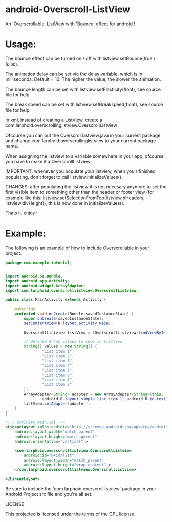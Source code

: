 android-Overscroll-ListView
===========================

An 'Overscrollable' ListView with 'Bounce' effect for android !

Usage:
======
The bounce effect can be turned on / off with listview.setBounce(true / false).

The animation delay can be set via the delay variable, which is in milliseconds. Default = 10. The higher the value, the slower the animation.

The bounce length can be set with listview.setElasticity(float), see source file for help.

The break speed can be set with listview.setBreakspeed(float), see source file for help.

In xml, instead of creating a ListView, create a com.larphoid.overscrollinglistview.OverscrollListview

Ofcourse you can put the OverscrollListview.java in your current package and change com.larphoid.overscrollinglistview to your current package name.

When assigning the listview to a variable somewhere in your app, ofcourse you have to make it a OverscrollListview.

IMPORTANT: whenever you populate your listview, when you'r finished populating, don't forget to call listview.initializeValues().

CHANGES:
after populating the listview it is not necesary anymore to set the first visible item to something other than the header or footer view (for example like this: listview.setSelectionFromTop(listview.nHeaders, listview.divHeight)), this is now done in initializeValues().

Thats it, enjoy !

Example:
========
The following is an example of how to include Overscrollable in your project.
```Java
package com.example.tutorial;


import android.os.Bundle;
import android.app.Activity;
import android.widget.ArrayAdapter;
import com.larphoid.overscrolllistview.OverscrollListview;

public class MainActivity extends Activity {

	@Override
	protected void onCreate(Bundle savedInstanceState) {
		super.onCreate(savedInstanceState);
		setContentView(R.layout.activity_main);

		OverscrollListview listView = (OverscrollListview)findViewById(R.id.list);

		// Defined Array values to show in ListView
		String[] values = new String[] { 
				"List item 1", 
				"List item 2",
				"List item 3",
				"List item 4", 
				"List item 5", 
				"List item 6", 
				"List item 7", 
				"List item 8" 
		};
		ArrayAdapter<String> adapter = new ArrayAdapter<String>(this,
				android.R.layout.simple_list_item_1, android.R.id.text1, values);
		listView.setAdapter(adapter); 
	}
}

```

```XML
<!-- activity_main.xml -->
<LinearLayout xmlns:android="http://schemas.android.com/apk/res/android"
    android:layout_width="match_parent"
    android:layout_height="match_parent"
    android:orientation="vertical" >

    <com.larphoid.overscrolllistview.OverscrollListview
        android:id="@+id/list"
        android:layout_width="match_parent"
        android:layout_height="wrap_content" >
    </com.larphoid.overscrolllistview.OverscrollListview>

</LinearLayout>
```

Be sure to include the 'com.larphoid.overscrolllistview' package in your Android
Project src file and you're all set.


LICENSE

This projected is licensed under the terms of the GPL license.
